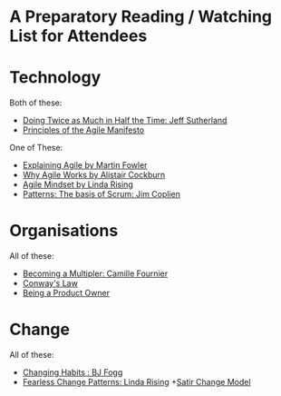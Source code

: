 # A Preparatory Reading / Watching List for Attendees

# Technology

Both of these:
+ [Doing Twice as Much in Half the Time: Jeff Sutherland](https://www.youtube.com/watch?v=s4thQcgLCqk)
+ [Principles of the Agile Manifesto](http://agilemanifesto.org/principles.html)

One of These:
+ [Explaining Agile by Martin Fowler](https://www.youtube.com/watch?v=GE6lbPLEAzc)
+ [Why Agile Works by Alistair Cockburn](https://www.youtube.com/watch?v=BdSiBlLafNY)
+ [Agile Mindset by Linda Rising](https://www.youtube.com/watch?v=C13JC_YP2Q8)
+ [Patterns: The basis of Scrum: Jim Coplien](https://www.youtube.com/watch?v=LYsl19xEvzM)

# Organisations

All of these:
+ [Becoming a Multipler: Camille Fournier](https://www.youtube.com/watch?v=jGPrU15GuSw)
+ [Conway's Law](http://www.melconway.com/research/committees.html)
+ [Being a Product Owner](http://rgalen.com/agile-training-news/2016/5/22/a-dozen-ways-a-product-owner-can-re-energize-their-team?utm_content=bufferc7e33&utm_medium=social&utm_source=twitter.com&utm_campaign=buffer)


# Change
All of these:
+ [Changing Habits : BJ Fogg](https://www.youtube.com/watch?v=AdKUJxjn-R8)
+ [Fearless Change Patterns: Linda Rising](http://nebula.wsimg.com/4e8937e14b7a33327914aceddd3b11c0?AccessKeyId=C3C1767177F54BB8BF89&disposition=0&alloworigin=1)
+[Satir Change Model](http://www.satirworkshops.com/workshops/balancing-act/satir-change-model/)

